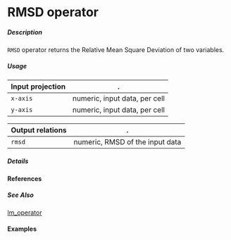 # RMSD operator

##### Description

`RMSD` operator returns the Relative Mean Square Deviation of two variables.

##### Usage

Input projection|.
---|---
`x-axis`        | numeric, input data, per cell 
`y-axis`        | numeric, input data, per cell 

Output relations|.
---|---
`rmsd`        | numeric, RMSD of the input data

##### Details

#### References

##### See Also

[lm_operator](https://github.com/tercen/lm_operator)

#### Examples
